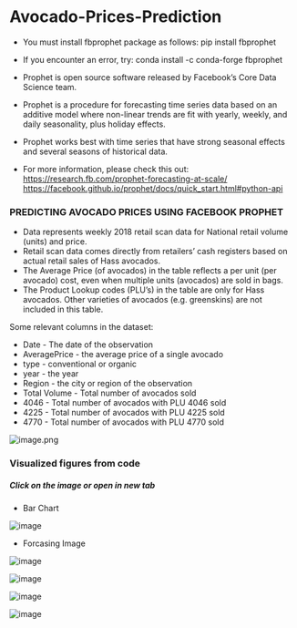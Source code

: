 # Avocado-Prices-Prediction

- You must install fbprophet package as follows: 
     pip install fbprophet
     
- If you encounter an error, try: 
    conda install -c conda-forge fbprophet

- Prophet is open source software released by Facebook’s Core Data Science team.

- Prophet is a procedure for forecasting time series data based on an additive model where non-linear trends are fit with yearly, weekly, and daily seasonality, plus holiday effects. 

- Prophet works best with time series that have strong seasonal effects and several seasons of historical data. 

- For more information, please check this out: https://research.fb.com/prophet-forecasting-at-scale/
https://facebook.github.io/prophet/docs/quick_start.html#python-api

### PREDICTING AVOCADO PRICES USING FACEBOOK PROPHET 

- Data represents weekly 2018 retail scan data for National retail volume (units) and price. 
- Retail scan data comes directly from retailers’ cash registers based on actual retail sales of Hass avocados. 
- The Average Price (of avocados) in the table reflects a per unit (per avocado) cost, even when multiple units (avocados) are sold in bags. 
- The Product Lookup codes (PLU’s) in the table are only for Hass avocados. Other varieties of avocados (e.g. greenskins) are not included in this table.

Some relevant columns in the dataset:

- Date - The date of the observation
- AveragePrice - the average price of a single avocado
- type - conventional or organic
- year - the year
- Region - the city or region of the observation
- Total Volume - Total number of avocados sold
- 4046 - Total number of avocados with PLU 4046 sold
- 4225 - Total number of avocados with PLU 4225 sold
- 4770 - Total number of avocados with PLU 4770 sold

![image.png](https://www.flickr.com/photos/30478819@N08/33063122713)

### Visualized figures from code
##### Click on the image or open in new tab

- Bar Chart


![image](https://user-images.githubusercontent.com/82017895/122643521-da3b8780-d12d-11eb-980c-6162c047b1ce.png)

- Forcasing Image


![image](https://user-images.githubusercontent.com/82017895/122643542-f93a1980-d12d-11eb-9a2f-016dfc03f4ea.png)

![image](https://user-images.githubusercontent.com/82017895/122643583-2e466c00-d12e-11eb-9751-74765163c14a.png)


![image](https://user-images.githubusercontent.com/82017895/122643606-4ae2a400-d12e-11eb-832d-1186b87c43f9.png)

![image](https://user-images.githubusercontent.com/82017895/122643614-559d3900-d12e-11eb-8fbf-77074623f740.png)



